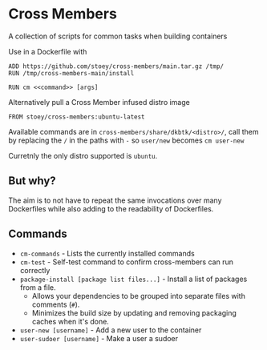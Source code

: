 # Cross Members #

A collection of scripts for common tasks when building containers

Use in a Dockerfile with
```
ADD https://github.com/stoey/cross-members/main.tar.gz /tmp/
RUN /tmp/cross-members-main/install

RUN cm <<command>> [args]
```

Alternatively pull a Cross Member infused distro image
```
FROM stoey/cross-members:ubuntu-latest
```

Available commands are in `cross-members/share/dkbtk/<distro>/`, call them by replacing the `/` in the paths with `-` so `user/new` becomes `cm user-new`

Curretnly the only distro supported is `ubuntu`.
## But why? ##

The aim is to not have to repeat the same invocations over many Dockerfiles while also adding to the readability of Dockerfiles.

## Commands ##
* `cm-commands` - Lists the currently installed commands
* `cm-test` - Self-test command to confirm cross-members can run correctly
* `package-install [package list files...]` - Install a list of packages from a file.
  * Allows your dependencies to be grouped into separate files with comments (`#`).
  * Minimizes the build size by updating and removing packaging caches when it's done.
* `user-new [username]` - Add a new user to the container
* `user-sudoer [username]` - Make a user a sudoer
